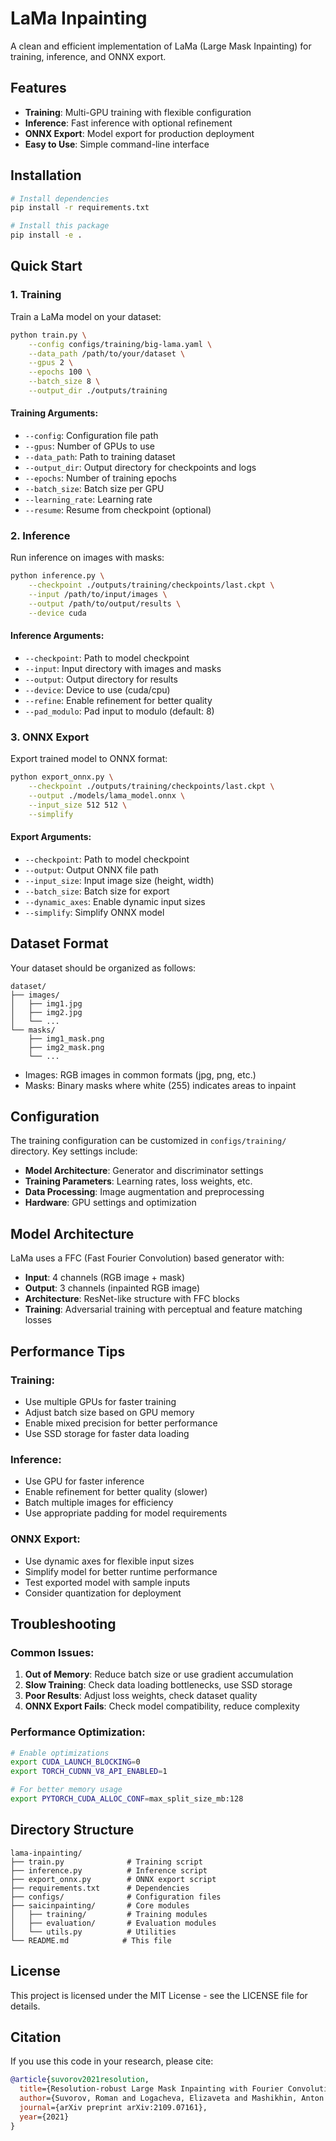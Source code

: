# LaMa Inpainting

A clean and efficient implementation of LaMa (Large Mask Inpainting) for training, inference, and ONNX export.

## Features

- **Training**: Multi-GPU training with flexible configuration
- **Inference**: Fast inference with optional refinement
- **ONNX Export**: Model export for production deployment
- **Easy to Use**: Simple command-line interface

## Installation

```bash
# Install dependencies
pip install -r requirements.txt

# Install this package
pip install -e .
```

## Quick Start

### 1. Training

Train a LaMa model on your dataset:

```bash
python train.py \
    --config configs/training/big-lama.yaml \
    --data_path /path/to/your/dataset \
    --gpus 2 \
    --epochs 100 \
    --batch_size 8 \
    --output_dir ./outputs/training
```

#### Training Arguments:
- `--config`: Configuration file path
- `--gpus`: Number of GPUs to use
- `--data_path`: Path to training dataset
- `--output_dir`: Output directory for checkpoints and logs
- `--epochs`: Number of training epochs
- `--batch_size`: Batch size per GPU
- `--learning_rate`: Learning rate
- `--resume`: Resume from checkpoint (optional)

### 2. Inference

Run inference on images with masks:

```bash
python inference.py \
    --checkpoint ./outputs/training/checkpoints/last.ckpt \
    --input /path/to/input/images \
    --output /path/to/output/results \
    --device cuda
```

#### Inference Arguments:
- `--checkpoint`: Path to model checkpoint
- `--input`: Input directory with images and masks
- `--output`: Output directory for results
- `--device`: Device to use (cuda/cpu)
- `--refine`: Enable refinement for better quality
- `--pad_modulo`: Pad input to modulo (default: 8)

### 3. ONNX Export

Export trained model to ONNX format:

```bash
python export_onnx.py \
    --checkpoint ./outputs/training/checkpoints/last.ckpt \
    --output ./models/lama_model.onnx \
    --input_size 512 512 \
    --simplify
```

#### Export Arguments:
- `--checkpoint`: Path to model checkpoint
- `--output`: Output ONNX file path
- `--input_size`: Input image size (height, width)
- `--batch_size`: Batch size for export
- `--dynamic_axes`: Enable dynamic input sizes
- `--simplify`: Simplify ONNX model

## Dataset Format

Your dataset should be organized as follows:

```
dataset/
├── images/
│   ├── img1.jpg
│   ├── img2.jpg
│   └── ...
└── masks/
    ├── img1_mask.png
    ├── img2_mask.png
    └── ...
```

- Images: RGB images in common formats (jpg, png, etc.)
- Masks: Binary masks where white (255) indicates areas to inpaint

## Configuration

The training configuration can be customized in `configs/training/` directory. Key settings include:

- **Model Architecture**: Generator and discriminator settings
- **Training Parameters**: Learning rates, loss weights, etc.
- **Data Processing**: Image augmentation and preprocessing
- **Hardware**: GPU settings and optimization

## Model Architecture

LaMa uses a FFC (Fast Fourier Convolution) based generator with:
- **Input**: 4 channels (RGB image + mask)
- **Output**: 3 channels (inpainted RGB image)
- **Architecture**: ResNet-like structure with FFC blocks
- **Training**: Adversarial training with perceptual and feature matching losses

## Performance Tips

### Training:
- Use multiple GPUs for faster training
- Adjust batch size based on GPU memory
- Enable mixed precision for better performance
- Use SSD storage for faster data loading

### Inference:
- Use GPU for faster inference
- Enable refinement for better quality (slower)
- Batch multiple images for efficiency
- Use appropriate padding for model requirements

### ONNX Export:
- Use dynamic axes for flexible input sizes
- Simplify model for better runtime performance
- Test exported model with sample inputs
- Consider quantization for deployment

## Troubleshooting

### Common Issues:

1. **Out of Memory**: Reduce batch size or use gradient accumulation
2. **Slow Training**: Check data loading bottlenecks, use SSD storage
3. **Poor Results**: Adjust loss weights, check dataset quality
4. **ONNX Export Fails**: Check model compatibility, reduce complexity

### Performance Optimization:

```bash
# Enable optimizations
export CUDA_LAUNCH_BLOCKING=0
export TORCH_CUDNN_V8_API_ENABLED=1

# For better memory usage
export PYTORCH_CUDA_ALLOC_CONF=max_split_size_mb:128
```

## Directory Structure

```
lama-inpainting/
├── train.py              # Training script
├── inference.py          # Inference script
├── export_onnx.py        # ONNX export script
├── requirements.txt      # Dependencies
├── configs/              # Configuration files
├── saicinpainting/       # Core modules
│   ├── training/         # Training modules
│   ├── evaluation/       # Evaluation modules
│   └── utils.py          # Utilities
└── README.md            # This file
```

## License

This project is licensed under the MIT License - see the LICENSE file for details.

## Citation

If you use this code in your research, please cite:

```bibtex
@article{suvorov2021resolution,
  title={Resolution-robust Large Mask Inpainting with Fourier Convolutions},
  author={Suvorov, Roman and Logacheva, Elizaveta and Mashikhin, Anton and Remizova, Anastasia and Ashukha, Arseniy and Silvestrov, Aleksei and Kong, Naejin and Goka, Harshith and Park, Kiwoong and Lempitsky, Victor},
  journal={arXiv preprint arXiv:2109.07161},
  year={2021}
}
```
